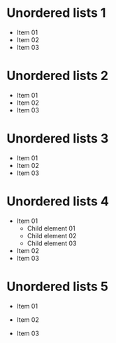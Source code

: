 # Unordered lists 1

* Item 01
* Item 02
* Item 03

# Unordered lists 2

- Item 01
- Item 02
- Item 03

# Unordered lists 3

+ Item 01
+ Item 02
+ Item 03

# Unordered lists 4

* Item 01
  + Child element 01
  + Child element 02
  + Child element 03
* Item 02
* Item 03

# Unordered lists 5

* Item 01

* Item 02

* Item 03